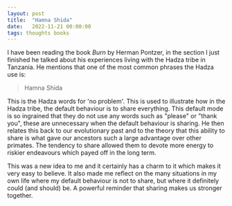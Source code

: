 ```yaml
---
layout: post
title:  "Hamna Shida"
date:   2022-11-21 00:00:00
tags: thoughts books
---
```


I have been reading the book *Burn* by Herman Pontzer, in the section I just finished he talked about his experiences living with the Hadza tribe in Tanzania. He mentions that one of the most common phrases the Hadza use is:

> Hamna Shida

This is the Hadza words for 'no problem'. This is used to illustrate how in the Hadza tribe, the default behaviour is to share everything. This default mode is so ingrained that they do not use any words such as "please" or "thank you", these are unnecessary when the default behaviour is sharing.
He then relates this back to our evolutionary past and to the theory that this ability to share is what gave our ancestors such a large advantage over other primates. The tendency to share allowed them to devote more energy to riskier endeavours which payed off in the long term.

This was a new idea to me and it certainly has a charm to it which makes it very easy to believe. It also made me reflect on the many situations in my own life where my default behaviour is not to share, but where it definitely could (and should) be. A powerful reminder that sharing makes us stronger together.